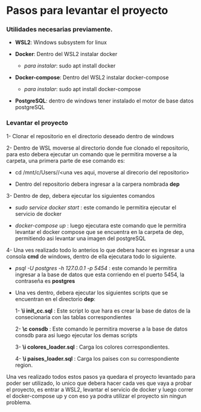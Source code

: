 # Pasos para levantar el proyecto

### Utilidades necesarias previamente.

- **WSL2**: Windows subsystem for linux

- **Docker**: Dentro del WSL2 instalar docker
  
  - *para instalar*: sudo apt install docker

- **Docker-compose**: Dentro del WSL2 instalar docker-compose 
  
  - *para instalar*: sudo apt install docker-compose 

- **PostgreSQL**: dentro de windows tener instalado el motor de base datos postgreSQL

### Levantar el proyecto

1- Clonar el repositorio en el directorio deseado dentro de windows

2- Dentro de WSL moverse al directorio donde fue clonado el repositorio, para esto debera ejecutar un comando que le permitira moverse a la carpeta, una primera parte de ese comando es:

- cd /mnt/c/Users/<Nombre del usuario>/<una ves aqui, moverse al direcorio del repositorio>

- Dentro del repositorio debera ingresar a la carpera nombrada **dep**

3- Dentro de dep, debera ejecutar los siguientes comandos

- *sudo service docker start* : este comando le permitira ejecutar el servicio de docker

- *docker-compose up* : luego ejecutara este comando que le permitira levantar el docker compose que se encuentra en la carpeta de dep, permitiendo asi levantar una imagen del postgreSQL

4- Una ves realizado todo lo anterios lo que debera hacer es ingresar a una consola **cmd** de windows, dentro de ella ejecutara todo lo siguiente.

- *psql -U postgres -h 127.0.0.1 -p 5454* : este comando le permitira ingresar a la base de datos que esta corriendo en el puerto 5454, la contraseña es **postgres**

- Una ves dentro, debera ejecutar los siguientes scripts que se encuentran en el directorio **dep**:
  
  1- **\i init_cc.sql** : Este script lo que hara es crear la base de datos de la consecionaria con las tablas correspondientes
  
  2- **\c consdb** : Este comando le permitira moverse a la base de datos consdb para asi luego ejecutar los demas scripts
  
  3- **\i colores_loader.sql** : Carga los colores correspondientes.
  
  4- **\i paises_loader.sql** : Carga los paises con su correspondiente region.  

Una ves realizado todos estos pasos ya quedara el proyecto levantado para poder ser utilizado, lo unico que debera hacer cada ves que vaya a probar el proyecto, es entrar a WSL2, levantar el servicio de docker y luego correr el docker-compose up y con eso ya podra utilizar el proyecto sin ningun problema.
